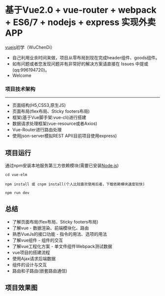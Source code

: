 # 基于Vue2.0 + vue-router + webpack + ES6/7 + nodejs + express 实现外卖APP

[vuejs](https://vuejs.org/)初学（WuChenDi）

- 自己利用业余时间来做，项目从零布局到现在完成header组件、goods组件。
- 如有问题或者您发现问题并有非常好的解决方案请直接在 Issues 中提或 (qq:996194720)。
- Welcome 

### 项目技术架构
***
- 页面结构(H5,CSS3,原生JS)
- 页面布局(flex布局、Sticky footers布局)
- 框架(基于Vue脚手架:vue-cli)进行搭建
- 数据请求处理框架(vue-resource或者Axios)
- Vue-Router进行路由处理
- 使用json-server模拟REST API(目前项目使用express)

## 项目运行

通过npm安装本地服务第三方依赖模块(需要已安装[Node.js](https://nodejs.org/en/))

```
cd vue-elm

npm install 或 cnpm install(个人比较喜欢使用后者，下载依赖模块速度较快)

npm run dev

```

## 总结
- 了解页面布局(flex布局、Sticky footers布局)
- 了解vue - 数据渲染、前端模块化、路由
- 熟悉VueJs的接口功能 - 指令的用法、选项的用法
- 了解vue组件 - 组件的交互
- 了解vue工程化方案 - 单文件组件Webpack测试数据
- vue项目的搭建流程
- 使用Ajax请求后端数据
- 组件的设计与交互
- 路由和子路由(嵌套路由通信)

## 项目效果图

